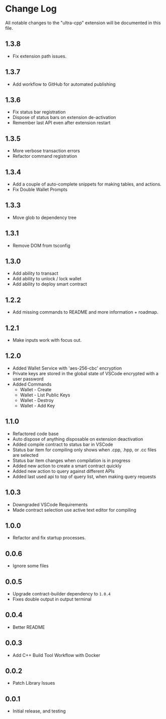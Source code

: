 # Change Log

All notable changes to the "ultra-cpp" extension will be documented in this file.

## 1.3.8

- Fix extension path issues.

## 1.3.7

- Add workflow to GitHub for automated publishing

## 1.3.6

- Fix status bar registration
- Dispose of status bars on extension de-activation
- Remember last API even after extension restart

## 1.3.5

- More verbose transaction errors
- Refactor command registration

## 1.3.4

- Add a couple of auto-complete snippets for making tables, and actions.
- Fix Double Wallet Prompts

## 1.3.3

- Move glob to dependency tree

## 1.3.1

- Remove DOM from tsconfig

## 1.3.0

- Add ability to transact
- Add ability to unlock / lock wallet
- Add ability to deploy smart contract

## 1.2.2

- Add missing commands to README and more information + roadmap.

## 1.2.1

- Make inputs work with focus out.

## 1.2.0

- Added Wallet Service with 'aes-256-cbc' encryption
- Private keys are stored in the global state of VSCode encrypted with a user password
- Added Commands
  - Wallet - Create
  - Wallet - List Public Keys
  - Wallet - Destroy
  - Wallet - Add Key

## 1.1.0

- Refactored code base
- Auto dispose of anything disposable on extension deactivation
- Added compile contract to status bar in VSCode
- Status bar item for compiling only shows when .cpp, .hpp, or .cc files are selected
- Status bar item changes when compilation is in progress
- Added new action to create a smart contract quickly
- Added new action to query against different APIs
- Added last used api to top of query list, when making query requests

## 1.0.3

- Downgraded VSCode Requirements
- Made contract selection use active text editor for compiling

## 1.0.0

- Refactor and fix startup processes.

## 0.0.6

- Ignore some files

## 0.0.5

- Upgrade contract-builder dependency to `1.0.4`
- Fixes double output in output terminal

## 0.0.4

- Better README

## 0.0.3

- Add C++ Build Tool Workflow with Docker

## 0.0.2

- Patch Library Issues

## 0.0.1

- Initial release, and testing